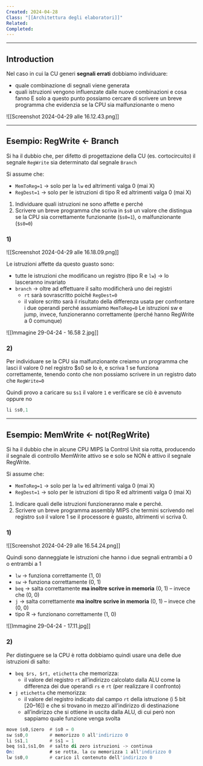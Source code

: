 ```yaml
---
Created: 2024-04-28
Class: "[[Architettura degli elaboratori]]"
Related: 
Completed:
---
```

---
## Introduction
Nel caso in cui la CU generi **segnali errati** dobbiamo individuare:
- quale combinazione di segnali viene generata
- quali istruzioni vengono influenzate dalle nuove combinazioni e cosa fanno
E solo a questo punto possiamo cercare di scrivere un breve programma che evidenzia se la CPU sia malfunzionante o meno

![[Screenshot 2024-04-29 alle 16.12.43.png]]

---
## Esempio: RegWrite ← Branch
Si ha il dubbio che, per difetto di progettazione della CU (es. cortocircuito) il segnale `RegWrite` sia determinato dal segnale `Branch`

Si assume che:
- `MemToReg=1` → solo per la `lw` ed altrimenti valga 0 (mai X)
- `RegDest=1` → solo per le istruzioni di tipo R ed altrimenti valga 0 (mai X)

1. Individuare quali istruzioni ne sono affette e perché
2. Scrivere un breve programma che scriva in `$s0` un valore che distingua se la CPU sia correttamente funzionante (`$s0=1`), o malfunzionante (`$s0=0`)

### 1)
![[Screenshot 2024-04-29 alle 16.18.09.png]]

Le istruzioni affette da questo guasto sono:
- tutte le istruzioni che modificano un registro (tipo R e `lw`) → lo lasceranno invariato
- `branch` → oltre ad effettuare il salto modificherà uno dei registri
	- `rt` sarà sovrascritto poiché `RegDest=0`
	- il valore scritto sarà il risultato della differenza usata per confrontare i due operandi perché assumiamo `MemToReg=0`
Le istruzioni sw e jump, invece, funzioneranno correttamente (perché hanno RegWrite a 0 comunque)

![[Immagine 29-04-24 - 16.58 2.jpg]]

### 2)
Per individuare se la CPU sia malfunzionante creiamo un programma che lasci il valore 0 nel registro $s0 se lo è, e scriva 1 se funziona correttamente, tenendo conto che non possiamo scrivere in un registro dato che `RegWrite=0`

Quindi provo a caricare su `$s1` il valore `1` e verificare se ciò è avvenuto oppure no
```asm
li $s0,1
```

---
## Esempio: MemWrite ← not(RegWrite)
Si ha il dubbio che in alcune CPU MIPS la Control Unit sia rotta, producendo il segnale di controllo MemWrite attivo se e solo se NON è attivo il segnale RegWrite.

Si assume che:
- `MemToReg=1` → solo per la `lw` ed altrimenti valga 0 (mai X)
- `RegDest=1` → solo per le istruzioni di tipo R ed altrimenti valga 0 (mai X)

 1. Indicare quali delle istruzioni funzioneranno male e perché.
2. Scrivere un breve programma assembly MIPS che termini scrivendo nel registro `$s0` il valore 1 se il processore è guasto, altrimenti vi scriva 0.

### 1)
![[Screenshot 2024-04-29 alle 16.54.24.png]]

Quindi sono danneggiate le istruzioni che hanno i due segnali entrambi a 0 o entrambi a 1
- `lw` → funziona correttamente (1, 0)
- `sw` → funziona correttamente (0, 1)
- `beq` → salta correttamente **ma inoltre scrive in memoria** (0, 1) – invece che (0, 0)
- `j` → salta correttamente **ma inoltre scrive in memoria** (0, 1) – invece che (0, 0)
- tipo R → funzionano correttamente (1, 0)

![[Immagine 29-04-24 - 17.11.jpg]]

### 2)
Per distinguere se la CPU è rotta dobbiamo quindi usare una delle due istruzioni di salto:
- `beq $rs, $rt, etichetta` che memorizza:
	- il valore del registro `rt` all’indirizzo calcolato dalla ALU come la differenza dei due operandi `rs` e `rt` (per realizzare il confronto)
- `j etichetta` che memorizza:
	- il valore del registro indicato dal campo `rt` della istruzione (i 5 bit \[20–16]) e che si trovano in mezzo all’indirizzo di destinazione
	- all’indirizzo che si ottiene in uscita dalla ALU, di cui però non sappiamo quale funzione venga svolta

```asm
move $s0,$zero  # $s0 = 0
sw $s0,0        # memorizzo 0 all'indirizzo 0
li $s1,1        # $s1 = 1
beq $s1,$s1,On  # salto di zero istruzioni -> continua
On:             # se rotta, la cu memorizza 1 all'indirizzo 0
lw $s0,0        # carico il contenuto dell'indirizzo 0
```